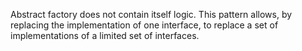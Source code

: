 Abstract factory does not contain itself logic.
This pattern allows, by replacing the implementation of one interface, to replace a set of implementations of a limited set of interfaces.